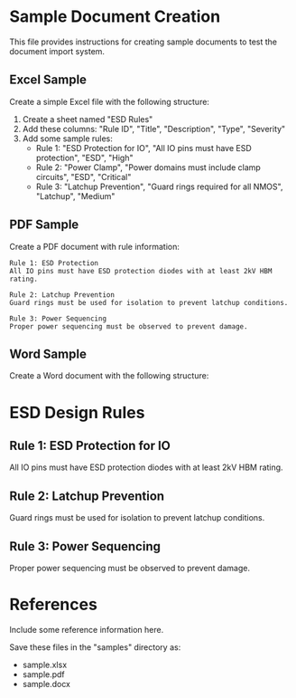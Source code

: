 # Sample Document Creation

This file provides instructions for creating sample documents to test the document import system.

## Excel Sample

Create a simple Excel file with the following structure:
1. Create a sheet named "ESD Rules"
2. Add these columns: "Rule ID", "Title", "Description", "Type", "Severity"
3. Add some sample rules:
   - Rule 1: "ESD Protection for IO", "All IO pins must have ESD protection", "ESD", "High"
   - Rule 2: "Power Clamp", "Power domains must include clamp circuits", "ESD", "Critical"
   - Rule 3: "Latchup Prevention", "Guard rings required for all NMOS", "Latchup", "Medium"

## PDF Sample

Create a PDF document with rule information:
```
Rule 1: ESD Protection
All IO pins must have ESD protection diodes with at least 2kV HBM rating.

Rule 2: Latchup Prevention
Guard rings must be used for isolation to prevent latchup conditions.

Rule 3: Power Sequencing
Proper power sequencing must be observed to prevent damage.
```

## Word Sample

Create a Word document with the following structure:

# ESD Design Rules

## Rule 1: ESD Protection for IO
All IO pins must have ESD protection diodes with at least 2kV HBM rating.

## Rule 2: Latchup Prevention
Guard rings must be used for isolation to prevent latchup conditions.

## Rule 3: Power Sequencing
Proper power sequencing must be observed to prevent damage.

# References
Include some reference information here.

Save these files in the "samples" directory as:
- sample.xlsx
- sample.pdf
- sample.docx
